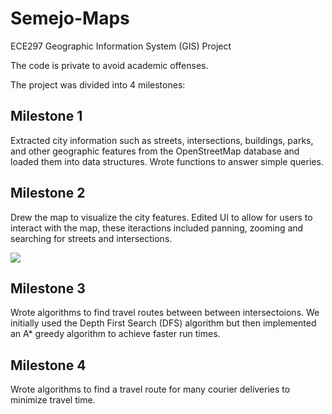 # Semejo-Maps
ECE297 Geographic Information System (GIS) Project

The code is private to avoid academic offenses.

The project was divided into 4 milestones:

## Milestone 1
Extracted city information such as streets, intersections, buildings, parks, and other geographic features from the OpenStreetMap database and loaded them into data structures. Wrote functions to answer simple queries.  

## Milestone 2
Drew the map to visualize the city features. Edited UI to allow for users to interact with the map, these iteractions included panning, zooming and searching for streets and intersections.

![](mapZoomPanDemo.gif)

## Milestone 3
Wrote algorithms to find travel routes between between intersectoions. We initially used the Depth First Search (DFS) algorithm but then implemented an A* greedy algorithm to achieve faster run times. 

## Milestone 4
Wrote algorithms to find a travel route for many courier deliveries to minimize travel time. 
